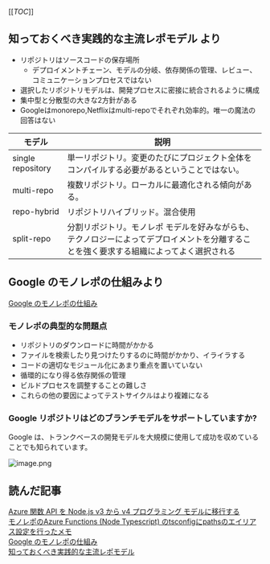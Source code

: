 [[_TOC_]]
## 知っておくべき実践的な主流レポモデル より

- リポジトリはソースコードの保存場所
  - デプロイメントチェーン、モデルの分岐、依存関係の管理、レビュー、コミュニケーションプロセスではない
- 選択したリポジトリモデルは、開発プロセスに密接に統合されるように構成
- 集中型と分散型の大きな2方針がある
- Googleはmonorepo,Netflixはmulti-repoでそれぞれ効率的。唯一の魔法の回答はない



モデル|説明
--|--
single repository|単一リポジトリ。変更のたびにプロジェクト全体をコンパイルする必要があるということではない。
multi-repo|複数リポジトリ。ローカルに最適化される傾向がある。
repo-hybrid|リポジトリハイブリッド。混合使用
split-repo|分割リポジトリ。モノレポ モデルを好みながらも、テクノロジーによってデプロイメントを分離することを強く要求する組織によってよく選択される

## Google のモノレポの仕組みより
[Google のモノレポの仕組み](https://qeunit.com/blog/how-google-does-monorepo/)  


### モノレポの典型的な問題点

- リポジトリのダウンロードに時間がかかる
- ファイルを検索したり見つけたりするのに時間がかかり、イライラする
- コードの適切なモジュール化にあまり重点を置いていない
- 循環的になり得る依存関係の管理
- ビルドプロセスを調整することの難しさ 
- これらの他の要因によってテストサイクルはより複雑になる

### Google リポジトリはどのブランチモデルをサポートしていますか?
Google は、トランクベースの開発モデルを大規模に使用して成功を収めていることでも知られています。

![image.png](/.attachments/image-abf42b50-0659-4006-82fb-a306c2387164.png)



## 読んだ記事
[Azure 関数 API を Node.js v3 から v4 プログラミング モデルに移行する](https://learn.microsoft.com/ja-jp/azure/developer/javascript/end-to-end/contoso-real-estate-serverless-api-migration)  
[モノレポのAzure Functions (Node Typescript) のtsconfigにpathsのエイリアス設定を行ったメモ](https://qiita.com/hibohiboo/items/9fa5257ba706e71512a4)  
[Google のモノレポの仕組み](https://qeunit.com/blog/how-google-does-monorepo/)  
[知っておくべき実践的な主流レポモデル](https://qeunit.com/blog/the-hands-on-mainstream-repo-models-you-need-to-know/)  

 